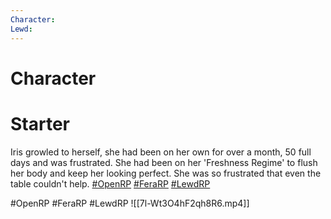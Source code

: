 ```yaml
---
Character: 
Lewd: 
---
```

# Character


# Starter

Iris growled to herself, she had been on her own for over a month, 50 full days and was frustrated. She had been on her 'Freshness Regime' to flush her body and keep her looking perfect. She was so frustrated that even the table couldn't help. [#OpenRP](https://twitter.com/hashtag/OpenRP?src=hashtag_click) [#FeraRP](https://twitter.com/hashtag/FeraRP?src=hashtag_click) [#LewdRP](https://twitter.com/hashtag/LewdRP?src=hashtag_click)
  

#OpenRP #FeraRP #LewdRP 
![[7l-Wt3O4hF2qh8R6.mp4]]